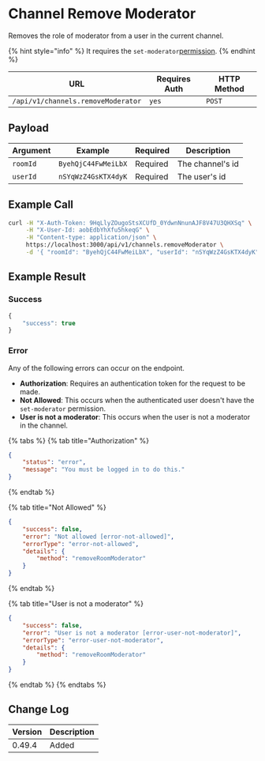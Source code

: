 # Channel Remove Moderator

Removes the role of moderator from a user in the current channel.

{% hint style="info" %}
It requires the `set-moderator`[permission](https://docs.rocket.chat/use-rocket.chat/workspace-administration/permissions).
{% endhint %}

| URL                                | Requires Auth | HTTP Method |
| ---------------------------------- | ------------- | ----------- |
| `/api/v1/channels.removeModerator` | `yes`         | `POST`      |

## Payload

| Argument | Example             | Required | Description      |
| -------- | ------------------- | -------- | ---------------- |
| `roomId` | `ByehQjC44FwMeiLbX` | Required | The channel's id |
| `userId` | `nSYqWzZ4GsKTX4dyK` | Required | The user's id    |

## Example Call

```bash
curl -H "X-Auth-Token: 9HqLlyZOugoStsXCUfD_0YdwnNnunAJF8V47U3QHXSq" \
     -H "X-User-Id: aobEdbYhXfu5hkeqG" \
     -H "Content-type: application/json" \
     https://localhost:3000/api/v1/channels.removeModerator \
     -d '{ "roomId": "ByehQjC44FwMeiLbX", "userId": "nSYqWzZ4GsKTX4dyK" }'
```

## Example Result

### Success&#x20;

```javascript
{
    "success": true
}
```

### Error

Any of the following errors can occur on the endpoint.

* **Authorization**: Requires an authentication token for the request to be made.
* **Not Allowed**: This occurs when the authenticated user doesn't have the `set-moderator` permission.
* **User is not a moderator**: This occurs when the user is not a moderator in the channel.

{% tabs %}
{% tab title="Authorization" %}
```json
{
    "status": "error",
    "message": "You must be logged in to do this."
}
```
{% endtab %}

{% tab title="Not Allowed" %}
```json
{
    "success": false,
    "error": "Not allowed [error-not-allowed]",
    "errorType": "error-not-allowed",
    "details": {
        "method": "removeRoomModerator"
    }
}
```
{% endtab %}

{% tab title="User is not a moderator" %}
```json
{
    "success": false,
    "error": "User is not a moderator [error-user-not-moderator]",
    "errorType": "error-user-not-moderator",
    "details": {
        "method": "removeRoomModerator"
    }
}
```
{% endtab %}
{% endtabs %}

## Change Log

| Version | Description |
| ------- | ----------- |
| 0.49.4  | Added       |

